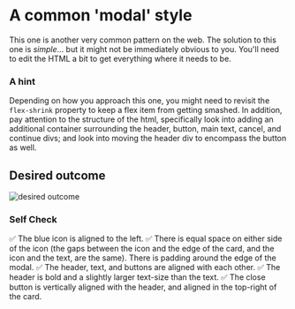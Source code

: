 # A common 'modal' style
This one is another very common pattern on the web. The solution to this one is _simple_... but it might not be immediately obvious to you. You'll need to edit the HTML a bit to get everything where it needs to be.

### A hint
Depending on how you approach this one, you might need to revisit the `flex-shrink` property to keep a flex item from getting smashed. In addition, pay attention to the structure of the html, specifically look into adding an additional container surrounding the header, button, main text, cancel, and continue divs; and look into moving the header div to encompass the button as well.

## Desired outcome

![desired outcome](./desired-outcome.png)

### Self Check

✅ The blue icon is aligned to the left. 
✅ There is equal space on either side of the icon (the gaps between the icon and the edge of the card, and the icon and the text, are the same).
 There is padding around the edge of the modal.
✅ The header, text, and buttons are aligned with each other.
✅ The header is bold and a slightly larger text-size than the text.
✅ The close button is vertically aligned with the header, and aligned in the top-right of the card.
